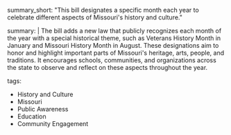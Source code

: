 summary_short: "This bill designates a specific month each year to celebrate different aspects of Missouri's history and culture."

summary: |
  The bill adds a new law that publicly recognizes each month of the year with a special historical theme, such as Veterans History Month in January and Missouri History Month in August. These designations aim to honor and highlight important parts of Missouri's heritage, arts, people, and traditions. It encourages schools, communities, and organizations across the state to observe and reflect on these aspects throughout the year.

tags:
  - History and Culture
  - Missouri
  - Public Awareness
  - Education
  - Community Engagement
